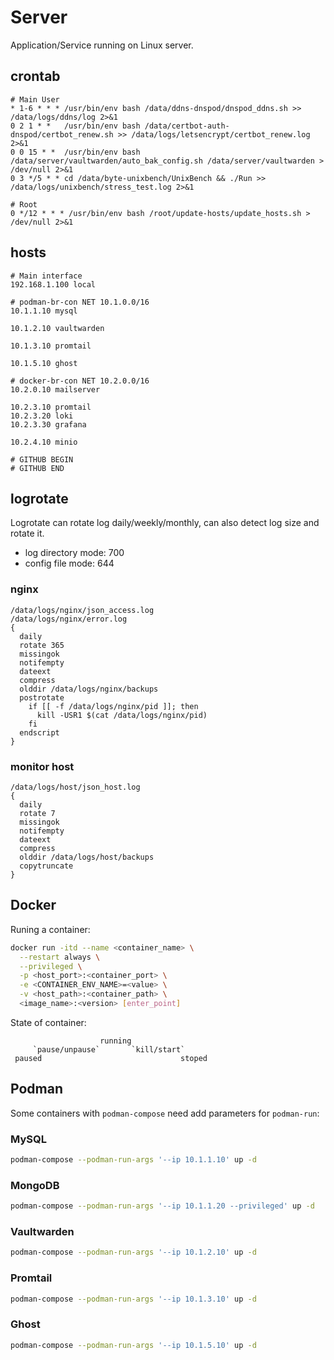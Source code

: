 # Server

Application/Service running on Linux server.

## crontab

```
# Main User
* 1-6 * * * /usr/bin/env bash /data/ddns-dnspod/dnspod_ddns.sh >> /data/logs/ddns/log 2>&1
0 2 1 * *   /usr/bin/env bash /data/certbot-auth-dnspod/certbot_renew.sh >> /data/logs/letsencrypt/certbot_renew.log 2>&1
0 0 15 * *  /usr/bin/env bash /data/server/vaultwarden/auto_bak_config.sh /data/server/vaultwarden > /dev/null 2>&1
0 3 */5 * * cd /data/byte-unixbench/UnixBench && ./Run >> /data/logs/unixbench/stress_test.log 2>&1

# Root
0 */12 * * * /usr/bin/env bash /root/update-hosts/update_hosts.sh > /dev/null 2>&1
```

## hosts

```
# Main interface
192.168.1.100 local

# podman-br-con NET 10.1.0.0/16
10.1.1.10 mysql

10.1.2.10 vaultwarden

10.1.3.10 promtail

10.1.5.10 ghost

# docker-br-con NET 10.2.0.0/16
10.2.0.10 mailserver

10.2.3.10 promtail
10.2.3.20 loki
10.2.3.30 grafana

10.2.4.10 minio

# GITHUB BEGIN
# GITHUB END
```

## logrotate

Logrotate can rotate log daily/weekly/monthly, can also detect log size and rotate it.

- log directory mode: 700
- config file mode:   644

### nginx

```
/data/logs/nginx/json_access.log
/data/logs/nginx/error.log
{
  daily
  rotate 365
  missingok
  notifempty
  dateext
  compress
  olddir /data/logs/nginx/backups
  postrotate
    if [[ -f /data/logs/nginx/pid ]]; then
      kill -USR1 $(cat /data/logs/nginx/pid)
    fi
  endscript
}
```

### monitor host

```
/data/logs/host/json_host.log
{
  daily
  rotate 7
  missingok
  notifempty
  dateext
  compress
  olddir /data/logs/host/backups
  copytruncate
}
```

## Docker

Runing a container:

```bash
docker run -itd --name <container_name> \
  --restart always \
  --privileged \
  -p <host_port>:<container_port> \
  -e <CONTAINER_ENV_NAME>=<value> \
  -v <host_path>:<container_path> \
  <image_name>:<version> [enter_point]
```

State of container:
```
                    running
     `pause/unpause`       `kill/start`
 paused                               stoped
```

## Podman

Some containers with `podman-compose` need add parameters for `podman-run`:

### MySQL

```bash
podman-compose --podman-run-args '--ip 10.1.1.10' up -d
```

### MongoDB

```bash
podman-compose --podman-run-args '--ip 10.1.1.20 --privileged' up -d
```

### Vaultwarden

```bash
podman-compose --podman-run-args '--ip 10.1.2.10' up -d
```

### Promtail

```bash
podman-compose --podman-run-args '--ip 10.1.3.10' up -d
```

### Ghost

```bash
podman-compose --podman-run-args '--ip 10.1.5.10' up -d
```

